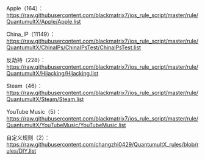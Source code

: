 Apple（164）：https://raw.githubusercontent.com/blackmatrix7/ios_rule_script/master/rule/QuantumultX/Apple/Apple.list

China_IP（11149）：https://raw.githubusercontent.com/blackmatrix7/ios_rule_script/master/rule/QuantumultX/ChinaIPs/ChinaIPsTest/ChinaIPsTest.list

反劫持（228）：https://raw.githubusercontent.com/blackmatrix7/ios_rule_script/master/rule/QuantumultX/Hijacking/Hijacking.list

Steam（46）：https://raw.githubusercontent.com/blackmatrix7/ios_rule_script/master/rule/QuantumultX/Steam/Steam.list

YouTube Music（5）：https://raw.githubusercontent.com/blackmatrix7/ios_rule_script/master/rule/QuantumultX/YouTubeMusic/YouTubeMusic.list

自定义规则（2）：https://raw.githubusercontent.com/changzhi0429/QuantumultX_rules/blob/rules/DIY.list
